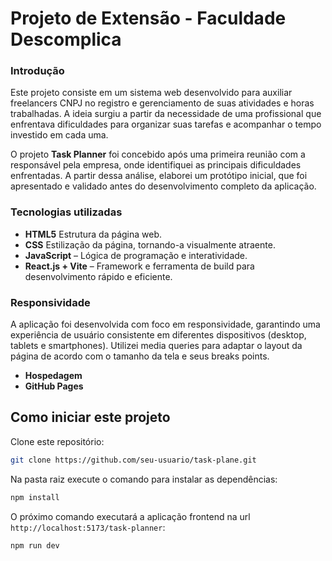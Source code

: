 # Projeto de Extensão - Faculdade Descomplica

### Introdução
Este projeto consiste em um sistema web desenvolvido para auxiliar freelancers CNPJ no registro e gerenciamento de suas atividades e horas trabalhadas. A ideia surgiu a partir da necessidade de uma profissional que enfrentava dificuldades para organizar suas tarefas e acompanhar o tempo investido em cada uma. 

O projeto **Task Planner** foi concebido após uma primeira reunião com a responsável pela empresa, onde identifiquei as principais dificuldades enfrentadas. A partir dessa análise, elaborei um protótipo inicial, que foi apresentado e validado antes do desenvolvimento completo da aplicação.  

### Tecnologias utilizadas
* **HTML5** Estrutura da página web.
* **CSS** Estilização da página, tornando-a visualmente atraente.
* **JavaScript** – Lógica de programação e interatividade.
* **React.js + Vite** – Framework e ferramenta de build para desenvolvimento rápido e eficiente.  
### Responsividade
A aplicação foi desenvolvida com foco em responsividade, garantindo uma experiência de usuário consistente em diferentes dispositivos (desktop, tablets e smartphones). Utilizei media queries para adaptar o layout da página de acordo com o tamanho da tela e seus breaks points.
* **Hospedagem** 
* **GitHub Pages**

## Como iniciar este projeto

Clone este repositório:  
```sh
git clone https://github.com/seu-usuario/task-plane.git
```

Na pasta raiz execute o comando para instalar as dependências:

```sh
npm install
```

O próximo comando executará a aplicação frontend na url `http://localhost:5173/task-planner`:

```sh
npm run dev
```